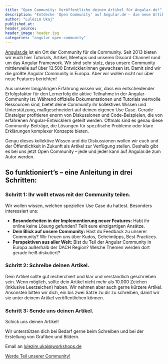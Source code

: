 ```yaml
---
title: "Open Community: Veröffentliche deinen Artikel für Angular.de!"
description: "Entdecke 'Open Community' auf Angular.de – die neue Artikelserie für die Community aus der Community. Teile deinen Use Case, innovative Lösungen und Perspektiven aus aller Welt. Profitiere vom kollektiven Wissen und der Unterstützung erfahrener Entwickler"
author: "Lulëzim Ukaj"
published_at: 
header_source: 
header_image: header.jpg
categories: "angular open-community"
---
```









[Angular.de](www.angular.de) ist ein Ort der Community für die Community. Seit 2013 bieten wir euch hier Tutorials, Artikel, Meetups und unseren Discord Channel rund um das Angular Framework. Wir sind sehr stolz, dass unsere Community mittlerweile auf über 13.500 Entwickler:innen gewachsen ist. Damit sind wir die größte Angular Community in Europa. Aber wir wollen nicht nur über neue Features berichten!


Aus unserer langjährigen Erfahrung wissen wir, dass ein entscheidender Erfolgsfaktor für den Lernerfolg die aktive Teilnahme in der Angular-Community ist. Während offizielle Dokumentationen und Tutorials wertvolle Ressourcen sind, bietet deine Community ihr kollektives Wissen und Unterstützung, maßgeschneidert auf deinen eigenen Use Case. Gerade Einsteiger profitieren enorm von Diskussionen und Code-Beispielen, die von erfahrenen Angular-Entwicklern geteilt werden. Oftmals sind es genau diese Community-Beiträge, die Lösungen für spezifische Probleme oder klare Erklärungen komplexer Konzepte bieten.


Genau dieses kollektive Wissen und die Diskussionen wollen wir euch und der Öffentlichkeit in Zukunft als Artikel zur Verfügung stellen. Deshalb gibt es bei uns jetzt Open Community – jede und jeder kann auf Angular.de zum Autor werden.


## So funktioniert’s – eine Anleitung in drei Schritten:


### Schritt 1: Ihr wollt etwas mit der Community teilen.


Wir wollen wissen, welchen speziellen Use Case du hattest. Besonders interessiert uns:


- **Besonderheiten in der Implementierung neuer Features:** Habt ihr online keine Lösung gefunden? Teilt eure einzigartigen Ansätze.
- **Dein Blick auf unsere Community:** Hast du Feedback zu unserer Community? Wir freuen uns über Kudos, Geheimtipps, Best Practices.
- **Perspektiven aus aller Welt:** Bist du Teil der Angular Community in Europa außerhalb der DACH Region? Welche Themen werden dort gerade heiß diskutiert?


### Schritt 2: Schreibe deinen Artikel.


Dein Artikel sollte gut recherchiert und klar und verständlich geschrieben sein. Wenn möglich, sollte dein Artikel nicht mehr als 10.000 Zeichen (inklusive Leerzeichen) haben. Wir nehmen aber auch gerne kürzere Artikel. Ansonsten bitten wir dich, ein bis zwei Sätze zu dir zu schreiben, damit wir sie unter deinem Artikel veröffentlichen können.


### Schritt 3: Sende uns deinen Artikel.


Schick uns deinen Artikel!

Wir unterstützen dich bei Bedarf gerne beim Schreiben und bei der Erstellung von Grafiken und Bildern.

Email an <lulezim.ukaj@workshops.de>


[Werde Teil unserer Community!](https://workshops.de/join-discord)


